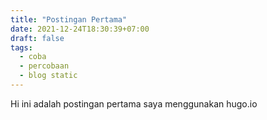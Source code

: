 ```yaml
---
title: "Postingan Pertama"
date: 2021-12-24T18:30:39+07:00
draft: false
tags:
  - coba
  - percobaan
  - blog static
---
```


Hi ini adalah postingan pertama saya menggunakan hugo.io
